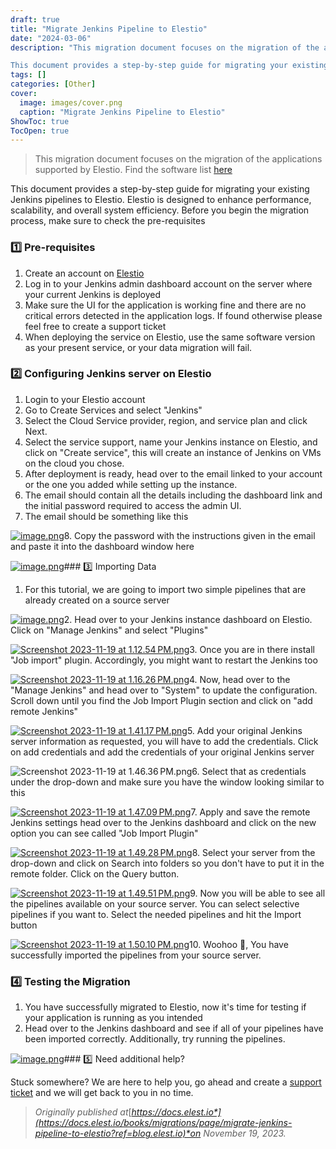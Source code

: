```yaml
---
draft: true
title: "Migrate Jenkins Pipeline to Elestio"
date: "2024-03-06"
description: "This migration document focuses on the migration of the applications supported by Elestio. Find the software list here

This document provides a step-by-step guide for migrating your existing Jenkins pipelines to Elestio. Elestio is designed to enhance performance, scalability, and overall system efficiency. Before you begin the migration process, make"
tags: []
categories: [Other]
cover:
  image: images/cover.png
  caption: "Migrate Jenkins Pipeline to Elestio"
ShowToc: true
TocOpen: true
---
```




> This migration document focuses on the migration of the applications supported by Elestio. Find the software list [here](https://elest.io/fully-managed-services?ref=blog.elest.io)

This document provides a step\-by\-step guide for migrating your existing Jenkins pipelines to Elestio. Elestio is designed to enhance performance, scalability, and overall system efficiency. Before you begin the migration process, make sure to check the pre\-requisites

### 1️⃣ Pre\-requisites

1. Create an account on [Elestio](https://elest.io/?ref=blog.elest.io)
2. Log in to your Jenkins admin dashboard account on the server where your current Jenkins is deployed
3. Make sure the UI for the application is working fine and there are no critical errors detected in the application logs. If found otherwise please feel free to create a support ticket
4. When deploying the service on Elestio, use the same software version as your present service, or your data migration will fail.

### 2️⃣ Configuring Jenkins server on Elestio

1. Login to your Elestio account
2. Go to Create Services and select "Jenkins"
3. Select the Cloud Service provider, region, and service plan and click Next.
4. Select the service support, name your Jenkins instance on Elestio, and click on "Create service", this will create an instance of Jenkins on VMs on the cloud you chose.
5. After deployment is ready, head over to the email linked to your account or the one you added while setting up the instance.
6. The email should contain all the details including the dashboard link and the initial password required to access the admin UI.
7. The email should be something like this

[![image.png](https://docs.elest.io/uploads/images/gallery/2023-11/scaled-1680-/a3Timage.png)](https://docs.elest.io/uploads/images/gallery/2023-11/a3Timage.png?ref=blog.elest.io)8. Copy the password with the instructions given in the email and paste it into the dashboard window here

[![image.png](https://docs.elest.io/uploads/images/gallery/2023-11/scaled-1680-/MYcimage.png)](https://docs.elest.io/uploads/images/gallery/2023-11/MYcimage.png?ref=blog.elest.io)### 3️⃣ Importing Data

1. For this tutorial, we are going to import two simple pipelines that are already created on a source server

[![image.png](https://docs.elest.io/uploads/images/gallery/2023-11/scaled-1680-/wIuimage.png)](https://docs.elest.io/uploads/images/gallery/2023-11/wIuimage.png?ref=blog.elest.io)2. Head over to your Jenkins instance dashboard on Elestio. Click on "Manage Jenkins" and select "Plugins"

[![Screenshot 2023-11-19 at 1.12.54 PM.png](https://docs.elest.io/uploads/images/gallery/2023-11/scaled-1680-/screenshot-2023-11-19-at-1-12-54-pm.png)](https://docs.elest.io/uploads/images/gallery/2023-11/screenshot-2023-11-19-at-1-12-54-pm.png?ref=blog.elest.io)3. Once you are in there install "Job import" plugin. Accordingly, you might want to restart the Jenkins too

[![Screenshot 2023-11-19 at 1.16.26 PM.png](https://docs.elest.io/uploads/images/gallery/2023-11/scaled-1680-/screenshot-2023-11-19-at-1-16-26-pm.png)](https://docs.elest.io/uploads/images/gallery/2023-11/screenshot-2023-11-19-at-1-16-26-pm.png?ref=blog.elest.io)4. Now, head over to the "Manage Jenkins" and head over to "System" to update the configuration. Scroll down until you find the Job Import Plugin section and click on "add remote Jenkins"

[![Screenshot 2023-11-19 at 1.41.17 PM.png](https://docs.elest.io/uploads/images/gallery/2023-11/scaled-1680-/screenshot-2023-11-19-at-1-41-17-pm.png)](https://docs.elest.io/uploads/images/gallery/2023-11/screenshot-2023-11-19-at-1-41-17-pm.png?ref=blog.elest.io)5. Add your original Jenkins server information as requested, you will have to add the credentials. Click on add credentials and add the credentials of your original Jenkins server

![Screenshot 2023-11-19 at 1.46.36 PM.png](https://docs.elest.io/uploads/images/gallery/2023-11/scaled-1680-/screenshot-2023-11-19-at-1-46-36-pm.png)6. Select that as credentials under the drop\-down and make sure you have the window looking similar to this

[![Screenshot 2023-11-19 at 1.47.09 PM.png](https://docs.elest.io/uploads/images/gallery/2023-11/scaled-1680-/screenshot-2023-11-19-at-1-47-09-pm.png)](https://docs.elest.io/uploads/images/gallery/2023-11/screenshot-2023-11-19-at-1-47-09-pm.png?ref=blog.elest.io)7. Apply and save the remote Jenkins settings head over to the Jenkins dashboard and click on the new option you can see called "Job Import Plugin"

[![Screenshot 2023-11-19 at 1.49.28 PM.png](https://docs.elest.io/uploads/images/gallery/2023-11/scaled-1680-/screenshot-2023-11-19-at-1-49-28-pm.png)](https://docs.elest.io/uploads/images/gallery/2023-11/screenshot-2023-11-19-at-1-49-28-pm.png?ref=blog.elest.io)8. Select your server from the drop\-down and click on Search into folders so you don't have to put it in the remote folder. Click on the Query button.

[![Screenshot 2023-11-19 at 1.49.51 PM.png](https://docs.elest.io/uploads/images/gallery/2023-11/scaled-1680-/screenshot-2023-11-19-at-1-49-51-pm.png)](https://docs.elest.io/uploads/images/gallery/2023-11/screenshot-2023-11-19-at-1-49-51-pm.png?ref=blog.elest.io)9. Now you will be able to see all the pipelines available on your source server. You can select selective pipelines if you want to. Select the needed pipelines and hit the Import button

[![Screenshot 2023-11-19 at 1.50.10 PM.png](https://docs.elest.io/uploads/images/gallery/2023-11/scaled-1680-/screenshot-2023-11-19-at-1-50-10-pm.png)](https://docs.elest.io/uploads/images/gallery/2023-11/screenshot-2023-11-19-at-1-50-10-pm.png?ref=blog.elest.io)10. Woohoo 🎉, You have successfully imported the pipelines from your source server.

### 4️⃣ Testing the Migration

1. You have successfully migrated to Elestio, now it's time for testing if your application is running as you intended
2. Head over to the Jenkins dashboard and see if all of your pipelines have been imported correctly. Additionally, try running the pipelines.

[![image.png](https://docs.elest.io/uploads/images/gallery/2023-11/scaled-1680-/wIuimage.png)](https://docs.elest.io/uploads/images/gallery/2023-11/wIuimage.png?ref=blog.elest.io)### 5️⃣ Need additional help?

Stuck somewhere? We are here to help you, go ahead and create a [support ticket](https://dash.elest.io/support/creation?ref=blog.elest.io) and we will get back to you in no time.


> *Originally published at*[*https://docs.elest.io*](https://docs.elest.io/books/migrations/page/migrate-jenkins-pipeline-to-elestio?ref=blog.elest.io)*on November 19, 2023\.*




